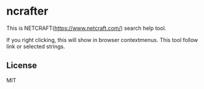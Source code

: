 # ncrafter
This is NETCRAFT(https://www.netcraft.com/) search help tool.

If you right clicking, this will show in browser contextmenus.
This tool follow link or selected strings.

## License 
MIT

